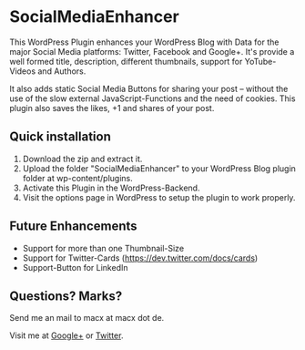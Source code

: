 # SocialMediaEnhancer

This WordPress Plugin enhances your WordPress Blog with Data for the major Social Media platforms: Twitter, Facebook and Google+.
It's provide a well formed title, description, different thumbnails, support for YoTube-Videos and Authors.

It also adds static Social Media Buttons for sharing your post – without the use of the slow external JavaScript-Functions and the need of cookies. This plugin also saves the likes, +1 and shares of your post.

## Quick installation

1. Download the zip and extract it.
2. Upload the folder "SocialMediaEnhancer" to your WordPress Blog plugin folder at wp-content/plugins.
3. Activate this Plugin in the WordPress-Backend.
3. Visit the options page in WordPress to setup the plugin to work properly.

## Future Enhancements

* Support for more than one Thumbnail-Size
* Support for Twitter-Cards (https://dev.twitter.com/docs/cards)
* Support-Button for LinkedIn

## Questions? Marks?

Send me an mail to macx at macx dot de.

Visit me at [Google+](http://macx.de/+) or [Twitter](http://twitter.com/macx).
